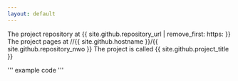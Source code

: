 ```yaml
---
layout: default
---
```

The project repository at {{ site.github.repository_url | remove_first: https: }}
The project pages at //{{ site.github.hostname }}/{{ site.github.repository_nwo }}
The project is called {{ site.github.project_title }}

'''
example code
'''
